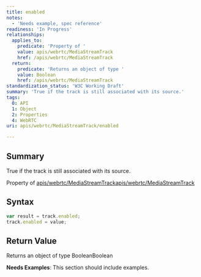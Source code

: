 ```yaml
---
title: enabled
notes:
  - 'Needs example, spec reference'
readiness: 'In Progress'
relationships:
  applies_to:
    predicate: 'Property of '
    value: apis/webrtc/MediaStreamTrack
    href: /apis/webrtc/MediaStreamTrack
  return:
    predicate: 'Returns an object of type '
    value: Boolean
    href: /apis/webrtc/MediaStreamTrack
standardization_status: 'W3C Working Draft'
summary: 'True if the track is still associated with its source.'
tags:
  0: API
  1: Object
  2: Properties
  4: WebRTC
uri: apis/webrtc/MediaStreamTrack/enabled

---
```

## <span>Summary</span>

True if the track is still associated with its source.

Property of [apis/webrtc/MediaStreamTrack](/apis/webrtc/MediaStreamTrack)[apis/webrtc/MediaStreamTrack](/apis/webrtc/MediaStreamTrack)

## <span>Syntax</span>

``` js
var result = track.enabled;
track.enabled = value;
```

## <span>Return Value</span>

Returns an object of type BooleanBoolean

**Needs Examples**: This section should include examples.

